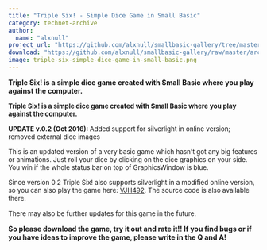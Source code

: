 ```yaml
---
title: "Triple Six! - Simple Dice Game in Small Basic"
category: technet-archive
author:
  name: "alxnull"
project_url: "https://github.com/alxnull/smallbasic-gallery/tree/master/archive/Triple_Six!_-_Simple_Dice_Game_in_Small_Basic"
download: "https://github.com/alxnull/smallbasic-gallery/raw/master/archive/Triple_Six!_-_Simple_Dice_Game_in_Small_Basic/Triple Six! v.0.2.zip"
image: triple-six-simple-dice-game-in-small-basic.png
---
```


<b>Triple Six! is a simple dice game created with Small Basic where you play against the computer.</b>

<DIV id=longDesc>
<P><SPAN style="FONT-SIZE: small"><STRONG>Triple Six! is a simple dice game created with Small Basic where you play against the computer.</STRONG></SPAN></P>
<P><SPAN style="FONT-SIZE: small"><SPAN style="FONT-SIZE: small"><STRONG>UPDATE v.0.2 (Oct 2016): </STRONG>Added support for silverlight in online version; removed external dice images<STRONG><BR></STRONG></SPAN></SPAN></P>
<P><SPAN style="FONT-SIZE: small">This is an updated version of a very basic game which hasn't got any big features or animations. Just roll your dice by clicking on the dice graphics on your side. You win if the whole status bar on top of GraphicsWindow is blue.<STRONG>&nbsp;</STRONG></SPAN></P>
<P><SPAN style="FONT-SIZE: small">Since version 0.2 Triple Six! also supports silverlight in a modified online version, so you can also play the game here: <A href="http://smallbasic.com/program/?VJH492" target=_blank>VJH492</A>. The source code is also available there.<STRONG><BR></STRONG></SPAN></P>
<P><SPAN style="FONT-SIZE: small">There may also be further updates for this game in the future.</SPAN><STRONG><BR></STRONG></P>
<P><STRONG>
<P><STRONG>So please download the game, try it out and rate it!! If you find bugs or if you have ideas to improve the game, please write in the Q and A!</STRONG></P></DIV>
